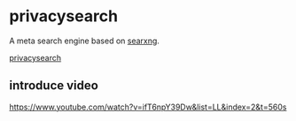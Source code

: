 # privacysearch

A meta search engine based on [searxng](https://github.com/searxng).

[privacysearch](https://privacysearch.cn)

## introduce video
https://www.youtube.com/watch?v=ifT6npY39Dw&list=LL&index=2&t=560s
